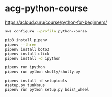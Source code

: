 # acg-python-course
https://acloud.guru/course/python-for-beginners/

```bash
aws configure --profile python-course

pip3 install pipenv
pipenv --three
pipenv install boto3
pipenv install click
pipenv install -d ipython

pipenv run ipython
pipenv run python shotty/shotty.py
```


```
pipenv install -d setuptools
#setup.py tunkkaus
pipenv run python setup.py bdist_wheel
```
